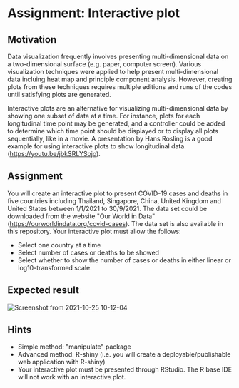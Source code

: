 # Assignment: Interactive plot
## Motivation
Data visualization frequently involves presenting multi-dimensional data on a two-dimensional surface (e.g. paper, computer screen). Various visualization techniques were applied to help present multi-dimensional data incluing heat map and principle component analysis. However, creating plots from these techniques requires multiple editions and runs of the codes until satisfying plots are generated.<p/> 
Interactive plots are an alternative for visualizing multi-dimensional data by showing one subset of data at a time. For instance, plots for each longitudinal time point may be generated, and a controller could be added to determine which time point should be displayed or to display all plots sequentially, like in a movie. A presentation by Hans Rosling is a good example for using interactive plots to show longitudinal data. (https://youtu.be/jbkSRLYSojo).

## Assignment
You will create an interactive plot to present COVID-19 cases and deaths in five countries including Thailand, Singapore, China, United Kingdom and United States between 1/1/2021 to 30/9/2021. The data set could be downloaded from the website "Our World in Data" (https://ourworldindata.org/covid-cases). The data set is also available in this repository.
Your interactive plot must allow the follows:
- Select one country at a time
- Select number of cases or deaths to be showed
- Select whether to show the number of cases or deaths in either linear or log10-transformed scale.


## Expected result
![Screenshot from 2021-10-25 10-12-04](https://user-images.githubusercontent.com/9914505/138635811-5f5e928d-af19-468e-bad3-cef17f1367d5.png)

## Hints
- Simple method: "manipulate" package
- Advanced method: R-shiny (i.e. you will create a deployable/publishable web application with R-shiny)
- Your interactive plot must be presented through RStudio. The R base IDE will not work with an interactive plot.
